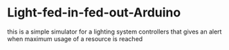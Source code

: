 # Light-fed-in-fed-out-Arduino
this is a simple simulator for a lighting system controllers
that gives an alert when maximum usage of a resource is reached
